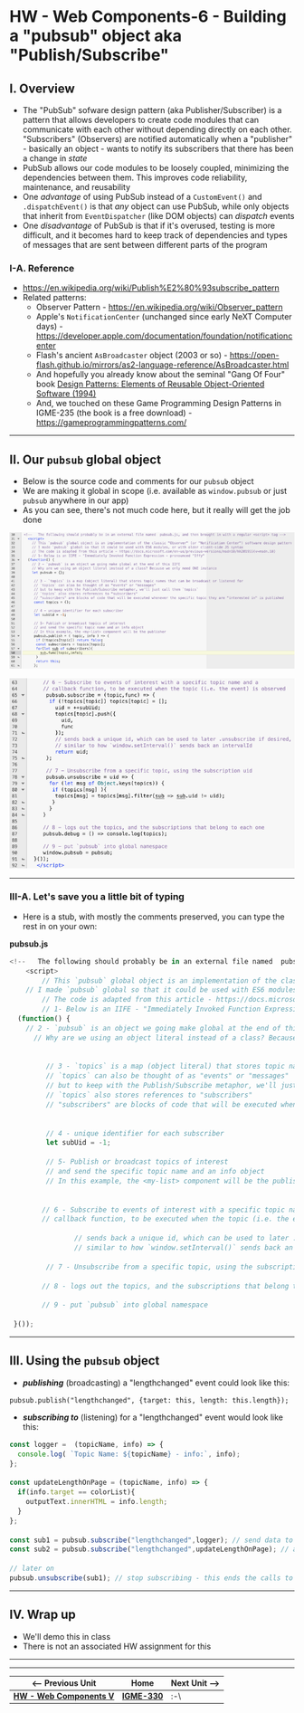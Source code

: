 # HW - Web Components-6 - Building a "pubsub" object aka "Publish/Subscribe"

## I. Overview

- The "PubSub" sofware design pattern (aka Publisher/Subscriber) is a pattern that allows developers to create code modules that can communicate with each other without depending directly on each other. "Subscribers" (Observers) are notified automatically when a "publisher" - basically an object - wants to notify its subscribers that there has been a change in *state* 
- PubSub allows our code modules to be loosely coupled, minimizing the dependencies between them. This improves code reliability, maintenance, and reusability 
- One *advantage* of using PubSub instead of a `CustomEvent()` and `.dispatchEvent()` is that *any* object can use PubSub, while only objects that inherit from `EventDispatcher` (like DOM objects) can *dispatch* events
- One *disadvantage* of PubSub is that if it's overused, testing is more difficult, and it becomes hard to keep track of dependencies and types of messages that are sent between different parts of the program

### I-A. Reference 

- https://en.wikipedia.org/wiki/Publish%E2%80%93subscribe_pattern
- Related patterns:
  - Observer Pattern - https://en.wikipedia.org/wiki/Observer_pattern
  - Apple's `NotificationCenter` (unchanged since early NeXT Computer days) - https://developer.apple.com/documentation/foundation/notificationcenter
  - Flash's ancient `AsBroadcaster` object (2003 or so) - https://open-flash.github.io/mirrors/as2-language-reference/AsBroadcaster.html
  - And hopefully you already know about the seminal "Gang Of Four" book [Design Patterns: Elements of Reusable Object-Oriented Software (1994)](https://en.wikipedia.org/wiki/Design_Patterns#Behavioral)
  - And, we touched on these Game Programming Design Patterns in IGME-235 (the book is a free download) - https://gameprogrammingpatterns.com/

<hr>

## II. Our `pubsub` global object

- Below is the source code and comments for our `pubsub` object
- We are making it global in scope (i.e. available as `window.pubsub` or just `pubsub` anywhere in our app)
- As you can see, there's not much code here, but it really will get the job done

![screenshot](_images/_wc/HW-wc-16.png)


![screenshot](_images/_wc/HW-wc-17.png)

<hr>

### III-A. Let's save you a little bit of typing

- Here is a stub, with mostly the comments preserved, you can type the rest in on your own:

**pubsub.js**

```js
<!--   The following should probably be in an external file named  pubsub.js, and then brought in with a regular <script> tag -->
	<script>
		// This `pubsub` global object is an implementation of the classic "Observer" (or "Notification Center") software design pattern
    // I made `pubsub` global so that it could be used with ES6 modules, or with older client-side JS syntax
		// The code is adapted from this article - https://docs.microsoft.com/en-us/previous-versions/msdn10/hh201955(v=msdn.10)
		// 1- Below is an IIFE - "Immediately Invoked Function Expression - pronounced "Iffy"
  (function() {
    // 2 - `pubsub` is an object we going make global at the end of this IIFE
	  // Why are we using an object literal instead of a class? Because we only need ONE instance 

 
		 // 3 - `topics` is a map (object literal) that stores topic names that can be broadcast or listened for
		 // `topics` can also be thought of as "events" or "messages"
		 // but to keep with the Publish/Subscribe metaphor, we'll just call them `topics`
		 // `topics` also stores references to "subscribers"
		 // "subscribers" are blocks of code that will be executed whenever the specific topic they are "interested in" is published

	
		 // 4 - unique identifier for each subscriber
		 let subUid = -1;
	
		 // 5- Publish or broadcast topics of interest
		 // and send the specific topic name and an info object
		 // In this example, the <my-list> component will be the publisher

	
		// 6 - Subscribe to events of interest with a specific topic name and a
		// callback function, to be executed when the topic (i.e. the event) is observed
		 
				// sends back a unique id, which can be used to later .unsubscribe if desired,
				// similar to how `window.setInterval()` sends back an intervalId
	
		 // 7 - Unsubscribe from a specific topic, using the subscription uid

		// 8 - logs out the topics, and the subscriptions that belong to each one

		// 9 - put `pubsub` into global namespace

 }());
``` 

<hr>

## III. Using the `pubsub` object

- ***publishing*** (broadcasting) a "lengthchanged" event could look like this:

```
pubsub.publish("lengthchanged", {target: this, length: this.length});
```

- ***subscribing to*** (listening) for a "lengthchanged" event would look like this:

```js
const logger =  (topicName, info) => {
  console.log( `Topic Name: ${topicName} - info:`, info);
};

const updateLengthOnPage = (topicName, info) => {
  if(info.target == colorList){
    outputText.innerHTML = info.length;
  }
};

const sub1 = pubsub.subscribe("lengthchanged",logger); // send data to a logging function
const sub2 = pubsub.subscribe("lengthchanged",updateLengthOnPage); // also update DOM

// later on
pubsub.unsubscribe(sub1); // stop subscribing - this ends the calls to `logger` above
```

<hr>

## IV. Wrap up

- We'll demo this in class
- There is not an associated HW assignment for this

<hr><hr>

| <-- Previous Unit | Home | Next Unit -->
| --- | --- | --- 
|  [**HW - Web Components V**](HW-wc-5.md)  |  [**IGME-330**](../README.md) | :-\
